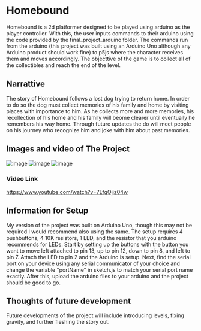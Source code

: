 # Homebound

Homebound is a 2d platformer designed to be played using arduino as the player controller. With this, the user inputs commands to their arduino using the code provided by the final_project_arduino folder. The commands run from the arduino (this project was built using an Arduino Uno although any Arduino product should work fine) to p5js where the character receives them and moves accordingly. The objecttive of the game is to collect all of the collectibles and reach the end of the level. 


## Narrattive 

The story of Homebound follows a lost dog trying to return home. In order to do so the dog must collect memories of his family and home by visiting places with importance to him. As he collects more and more memories, his recollection of his home and his family will beome clearer until eventually he remembers his way home. Through future updates the do will meet people on his journey who recognize him and joke with him about past memories.


## Images and video of The Project

![image](https://user-images.githubusercontent.com/60494831/168262793-d12fb671-185a-403f-8c26-02bb128ba58a.png)
![image](https://user-images.githubusercontent.com/60494831/168263190-b9857613-891e-49f4-9e8b-39513bc64ac0.png)
![image](https://user-images.githubusercontent.com/60494831/168263350-5c4bfd17-099e-422f-bae0-31bee90e4957.png)

### Video Link
https://www.youtube.com/watch?v=7LfqOjjz04w


## Information for Setup
My version of the project was built on Arduino Uno, though this may not be required I would recommend also using the same. The setup requires 4 pushbuttons, 4 10K resistors, 1 LED, and the resistor that you arduino recommends for LEDs. Start by setting up the buttons with the button you want to move left attached to pin 13, up to pin 12, down to pin 8, and left to pin 7. Attach the LED to pin 2 and the Arduino is setup. Next, find the serial port on your device using any serial communicator of your choice and change the variable "portName" in sketch.js to match your serial port name exactly. After this, upload the arduino files to your arduino and the project should be good to go.


## Thoughts of future development
Future developments of the project will include introducing levels, fixing gravity, and further fleshing the story out. 
